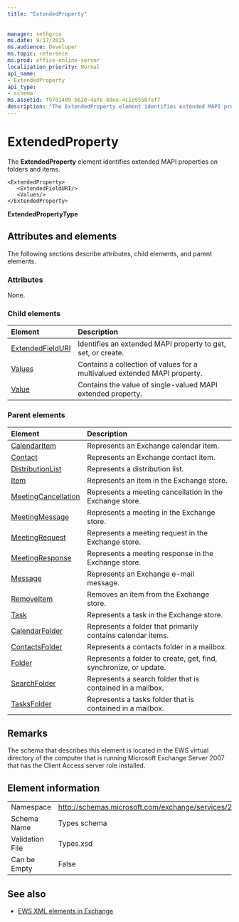 ```yaml
---
title: "ExtendedProperty"
 
 
manager: sethgros
ms.date: 9/17/2015
ms.audience: Developer
ms.topic: reference
ms.prod: office-online-server
localization_priority: Normal
api_name:
- ExtendedProperty
api_type:
- schema
ms.assetid: f9701409-b620-4afe-b9ee-4c1e95507af7
description: "The ExtendedProperty element identifies extended MAPI properties on folders and items."
---
```


# ExtendedProperty

The **ExtendedProperty** element identifies extended MAPI properties on folders and items. 
  
```
<ExtendedProperty>
   <ExtendedFieldURI/>
   <Values/>
</ExtendedProperty>
```

 **ExtendedPropertyType**
## Attributes and elements

The following sections describe attributes, child elements, and parent elements.
  
### Attributes

None.
  
### Child elements

|**Element**|**Description**|
|:-----|:-----|
|[ExtendedFieldURI](extendedfielduri.md) <br/> |Identifies an extended MAPI property to get, set, or create.  <br/> |
|[Values](values.md) <br/> |Contains a collection of values for a multivalued extended MAPI property.  <br/> |
|[Value](value.md) <br/> |Contains the value of single-valued MAPI extended property.  <br/> |
   
### Parent elements

|**Element**|**Description**|
|:-----|:-----|
|[CalendarItem](calendaritem.md) <br/> |Represents an Exchange calendar item.  <br/> |
|[Contact](contact.md) <br/> |Represents an Exchange contact item.  <br/> |
|[DistributionList](distributionlist.md) <br/> |Represents a distribution list.  <br/> |
|[Item](item.md) <br/> |Represents an item in the Exchange store.  <br/> |
|[MeetingCancellation](meetingcancellation.md) <br/> |Represents a meeting cancellation in the Exchange store.  <br/> |
|[MeetingMessage](meetingmessage.md) <br/> |Represents a meeting in the Exchange store.  <br/> |
|[MeetingRequest](meetingrequest.md) <br/> |Represents a meeting request in the Exchange store.  <br/> |
|[MeetingResponse](meetingresponse.md) <br/> |Represents a meeting response in the Exchange store.  <br/> |
|[Message](message-ex15websvcsotherref.md) <br/> |Represents an Exchange e-mail message.  <br/> |
|[RemoveItem](removeitem.md) <br/> |Removes an item from the Exchange store.  <br/> |
|[Task](task.md) <br/> |Represents a task in the Exchange store.  <br/> |
|[CalendarFolder](calendarfolder.md) <br/> |Represents a folder that primarily contains calendar items.  <br/> |
|[ContactsFolder](contactsfolder.md) <br/> |Represents a contacts folder in a mailbox.  <br/> |
|[Folder](folder.md) <br/> |Represents a folder to create, get, find, synchronize, or update.  <br/> |
|[SearchFolder](searchfolder.md) <br/> |Represents a search folder that is contained in a mailbox.  <br/> |
|[TasksFolder](tasksfolder.md) <br/> |Represents a tasks folder that is contained in a mailbox.  <br/> |
   
## Remarks

The schema that describes this element is located in the EWS virtual directory of the computer that is running Microsoft Exchange Server 2007 that has the Client Access server role installed.
  
## Element information

|||
|:-----|:-----|
|Namespace  <br/> |http://schemas.microsoft.com/exchange/services/2006/types  <br/> |
|Schema Name  <br/> |Types schema  <br/> |
|Validation File  <br/> |Types.xsd  <br/> |
|Can be Empty  <br/> |False  <br/> |
   
## See also



- [EWS XML elements in Exchange](ews-xml-elements-in-exchange.md)

